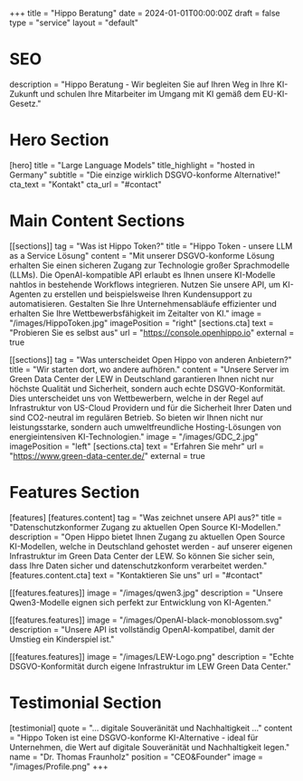 +++
title = "Hippo Beratung"
date = 2024-01-01T00:00:00Z
draft = false
type = "service"
layout = "default"

# SEO
description = "Hippo Beratung - Wir begleiten Sie auf Ihren Weg in Ihre KI-Zukunft und schulen Ihre Mitarbeiter im Umgang mit KI gemäß dem EU-KI-Gesetz."

# Hero Section
[hero]
title = "Large Language Models"
title_highlight = "hosted in Germany"
subtitle = "Die einzige wirklich DSGVO-konforme Alternative!"
cta_text = "Kontakt"
cta_url = "#contact"

# Main Content Sections
[[sections]]
tag = "Was ist Hippo Token?"
title = "Hippo Token - unsere LLM as a Service Lösung"
content = "Mit unserer DSGVO-konforme Lösung erhalten Sie einen sicheren Zugang zur Technologie großer Sprachmodelle (LLMs). Die OpenAI-kompatible API erlaubt es Ihnen unsere KI-Modelle nahtlos in bestehende Workflows integrieren. Nutzen Sie unsere API, um KI-Agenten zu erstellen und beispielsweise Ihren Kundensupport zu automatisieren. Gestalten Sie Ihre Unternehmensabläufe effizienter und erhalten Sie Ihre Wettbewerbsfähigkeit im Zeitalter von KI."
image = "/images/HippoToken.jpg"
imagePosition = "right"
[sections.cta]
text = "Probieren Sie es selbst aus"
url = "https://console.openhippo.io"
external = true

[[sections]]
tag = "Was unterscheidet Open Hippo von anderen Anbietern?"
title = "Wir starten dort, wo andere aufhören."
content = "Unsere Server im Green Data Center der LEW in Deutschland garantieren Ihnen nicht nur höchste Qualität und Sicherheit, sondern auch echte DSGVO-Konformität. Dies unterscheidet uns von Wettbewerbern, welche in der Regel auf Infrastruktur von US-Cloud Providern und für die Sicherheit Ihrer Daten und sind CO2-neutral im regulären Betrieb. So bieten wir Ihnen nicht nur leistungsstarke, sondern auch umweltfreundliche Hosting-Lösungen von energieintensiven KI-Technologien."
image = "/images/GDC_2.jpg"
imagePosition = "left"
[sections.cta]
text = "Erfahren Sie mehr"
url = "https://www.green-data-center.de/"
external = true

# Features Section
[features]
[features.content]
tag = "Was zeichnet unsere API aus?"
title = "Datenschutzkonformer Zugang zu aktuellen Open Source KI-Modellen."
description = "Open Hippo bietet Ihnen Zugang zu aktuellen Open Source KI-Modellen, welche in Deutschland gehostet werden - auf unserer eigenen Infrastruktur im Green Data Center der LEW. So können Sie sicher sein, dass Ihre Daten sicher und datenschutzkonform verarbeitet werden."
[features.content.cta]
text = "Kontaktieren Sie uns"
url = "#contact"

[[features.features]]
image = "/images/qwen3.jpg"
description = "Unsere Qwen3-Modelle eignen sich perfekt zur Entwicklung von KI-Agenten."

[[features.features]]
image = "/images/OpenAI-black-monoblossom.svg"
description = "Unsere API ist vollständig OpenAI-kompatibel, damit der Umstieg ein Kinderspiel ist."

[[features.features]]
image = "/images/LEW-Logo.png"
description = "Echte DSGVO-Konformität durch eigene Infrastruktur im LEW Green Data Center."

# Testimonial Section
[testimonial]
quote = "... digitale Souveränität und Nachhaltigkeit ..."
content = "Hippo Token ist eine DSGVO-konforme KI-Alternative - ideal für Unternehmen, die Wert auf digitale Souveränität und Nachhaltigkeit legen."
name = "Dr. Thomas Fraunholz"
position = "CEO&Founder"
image = "/images/Profile.png"
+++

